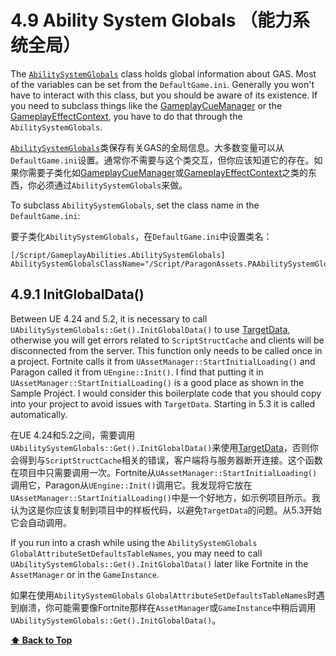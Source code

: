 # 4.9 Ability System Globals （能力系统全局）

The [`AbilitySystemGlobals`](https://docs.unrealengine.com/en-US/API/Plugins/GameplayAbilities/UAbilitySystemGlobals/index.html) class holds global information about GAS. Most of the variables can be set from the `DefaultGame.ini`. Generally you won't have to interact with this class, but you should be aware of its existence. If you need to subclass things like the [GameplayCueManager](04-8-gameplay-cues.md) or the [GameplayEffectContext](04-5-gameplay-effects.md), you have to do that through the `AbilitySystemGlobals`.

[`AbilitySystemGlobals`](https://docs.unrealengine.com/en-US/API/Plugins/GameplayAbilities/UAbilitySystemGlobals/index.html)类保存有关GAS的全局信息。大多数变量可以从`DefaultGame.ini`设置。通常你不需要与这个类交互，但你应该知道它的存在。如果你需要子类化如[GameplayCueManager](04-8-gameplay-cues.md)或[GameplayEffectContext](04-5-gameplay-effects.md)之类的东西，你必须通过`AbilitySystemGlobals`来做。

To subclass `AbilitySystemGlobals`, set the class name in the `DefaultGame.ini`:

要子类化`AbilitySystemGlobals`，在`DefaultGame.ini`中设置类名：

```
[/Script/GameplayAbilities.AbilitySystemGlobals]
AbilitySystemGlobalsClassName="/Script/ParagonAssets.PAAbilitySystemGlobals"
```

## 4.9.1 InitGlobalData()

Between UE 4.24 and 5.2, it is necessary to call `UAbilitySystemGlobals::Get().InitGlobalData()` to use [TargetData](04-11-targeting.md), otherwise you will get errors related to `ScriptStructCache` and clients will be disconnected from the server. This function only needs to be called once in a project. Fortnite calls it from `UAssetManager::StartInitialLoading()` and Paragon called it from `UEngine::Init()`. I find that putting it in `UAssetManager::StartInitialLoading()` is a good place as shown in the Sample Project. I would consider this boilerplate code that you should copy into your project to avoid issues with `TargetData`. Starting in 5.3 it is called automatically.

在UE 4.24和5.2之间，需要调用`UAbilitySystemGlobals::Get().InitGlobalData()`来使用[TargetData](04-11-targeting.md)，否则你会得到与`ScriptStructCache`相关的错误，客户端将与服务器断开连接。这个函数在项目中只需要调用一次。Fortnite从`UAssetManager::StartInitialLoading()`调用它，Paragon从`UEngine::Init()`调用它。我发现将它放在`UAssetManager::StartInitialLoading()`中是一个好地方，如示例项目所示。我认为这是你应该复制到项目中的样板代码，以避免`TargetData`的问题。从5.3开始它会自动调用。

If you run into a crash while using the `AbilitySystemGlobals` `GlobalAttributeSetDefaultsTableNames`, you may need to call `UAbilitySystemGlobals::Get().InitGlobalData()` later like Fortnite in the `AssetManager` or in the `GameInstance`.

如果在使用`AbilitySystemGlobals` `GlobalAttributeSetDefaultsTableNames`时遇到崩溃，你可能需要像Fortnite那样在`AssetManager`或`GameInstance`中稍后调用`UAbilitySystemGlobals::Get().InitGlobalData()`。

**[⬆ Back to Top](../README.md#table-of-contents)**
